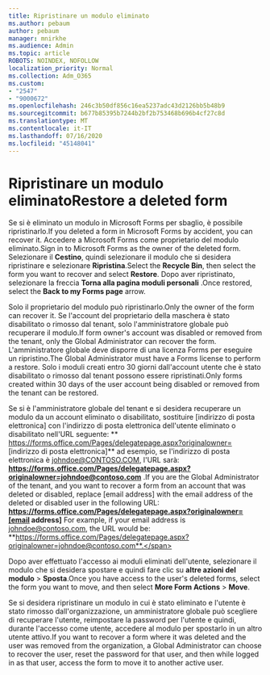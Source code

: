```yaml
---
title: Ripristinare un modulo eliminato
ms.author: pebaum
author: pebaum
manager: mnirkhe
ms.audience: Admin
ms.topic: article
ROBOTS: NOINDEX, NOFOLLOW
localization_priority: Normal
ms.collection: Adm_O365
ms.custom:
- "2547"
- "9000672"
ms.openlocfilehash: 246c3b50df856c16ea5237adc43d2126bb5b48b9
ms.sourcegitcommit: b677b85395b7244b2bf2b753468b696b4cf27c8d
ms.translationtype: MT
ms.contentlocale: it-IT
ms.lasthandoff: 07/16/2020
ms.locfileid: "45148041"
---
```

# <a name="restore-a-deleted-form"></a><span data-ttu-id="718e6-102">Ripristinare un modulo eliminato</span><span class="sxs-lookup"><span data-stu-id="718e6-102">Restore a deleted form</span></span>

<span data-ttu-id="718e6-103">Se si è eliminato un modulo in Microsoft Forms per sbaglio, è possibile ripristinarlo.</span><span class="sxs-lookup"><span data-stu-id="718e6-103">If you deleted a form in Microsoft Forms by accident, you can recover it.</span></span> <span data-ttu-id="718e6-104">Accedere a Microsoft Forms come proprietario del modulo eliminato.</span><span class="sxs-lookup"><span data-stu-id="718e6-104">Sign in to Microsoft Forms as the owner of the deleted form.</span></span> <span data-ttu-id="718e6-105">Selezionare il **Cestino**, quindi selezionare il modulo che si desidera ripristinare e selezionare **Ripristina**.</span><span class="sxs-lookup"><span data-stu-id="718e6-105">Select the **Recycle Bin**, then select the form you want to recover and select **Restore**.</span></span> <span data-ttu-id="718e6-106">Dopo aver ripristinato, selezionare la freccia **Torna alla pagina moduli personali** .</span><span class="sxs-lookup"><span data-stu-id="718e6-106">Once restored, select the **Back to my Forms page** arrow.</span></span>

<span data-ttu-id="718e6-107">Solo il proprietario del modulo può ripristinarlo.</span><span class="sxs-lookup"><span data-stu-id="718e6-107">Only the owner of the form can recover it.</span></span> <span data-ttu-id="718e6-108">Se l'account del proprietario della maschera è stato disabilitato o rimosso dal tenant, solo l'amministratore globale può recuperare il modulo.</span><span class="sxs-lookup"><span data-stu-id="718e6-108">If form owner's account was disabled or removed from the tenant, only the Global Administrator can recover the form.</span></span> <span data-ttu-id="718e6-109">L'amministratore globale deve disporre di una licenza Forms per eseguire un ripristino.</span><span class="sxs-lookup"><span data-stu-id="718e6-109">The Global Administrator must have a Forms license to perform a restore.</span></span> <span data-ttu-id="718e6-110">Solo i moduli creati entro 30 giorni dall'account utente che è stato disabilitato o rimosso dal tenant possono essere ripristinati.</span><span class="sxs-lookup"><span data-stu-id="718e6-110">Only forms created within 30 days of the user account being disabled or removed from the tenant can be restored.</span></span>

<span data-ttu-id="718e6-111">Se si è l'amministratore globale del tenant e si desidera recuperare un modulo da un account eliminato o disabilitato, sostituire [indirizzo di posta elettronica] con l'indirizzo di posta elettronica dell'utente eliminato o disabilitato nell'URL seguente: \*\* https://forms.office.com/Pages/delegatepage.aspx?originalowner= [indirizzo di posta elettronica]\*\* ad esempio, se l'indirizzo di posta elettronica è johndoe@CONTOSO.COM, l'URL sarà: **https://forms.office.com/Pages/delegatepage.aspx?originalowner=johndoe@contoso.com** .</span><span class="sxs-lookup"><span data-stu-id="718e6-111">If you are the Global Administrator of the tenant, and you want to recover a form from an account that was deleted or disabled, replace [email address] with the email address of the deleted or disabled user in the following URL: **https://forms.office.com/Pages/delegatepage.aspx?originalowner=[email address]** For example, if your email address is johndoe@contoso.com, the URL would be: **https://forms.office.com/Pages/delegatepage.aspx?originalowner=johndoe@contoso.com**.</span></span> 

<span data-ttu-id="718e6-112">Dopo aver effettuato l'accesso ai moduli eliminati dell'utente, selezionare il modulo che si desidera spostare e quindi fare clic su **altre azioni del modulo**  >  **Sposta**.</span><span class="sxs-lookup"><span data-stu-id="718e6-112">Once you have access to the user's deleted forms, select the form you want to move, and then select **More Form Actions** > **Move**.</span></span>

<span data-ttu-id="718e6-113">Se si desidera ripristinare un modulo in cui è stato eliminato e l'utente è stato rimosso dall'organizzazione, un amministratore globale può scegliere di recuperare l'utente, reimpostare la password per l'utente e quindi, durante l'accesso come utente, accedere al modulo per spostarlo in un altro utente attivo.</span><span class="sxs-lookup"><span data-stu-id="718e6-113">If you want to recover a form where it was deleted and the user was removed from the organization, a Global Administrator can choose to recover the user, reset the password for that user, and then while logged in as that user, access the form to move it to another active user.</span></span> 